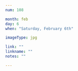 ```yaml
---
num: 108

month: feb
day: 6
when: "Saturday, February 6th"

imageType: jpg

link: ""
linkname: ""
notes: ""

---
```


